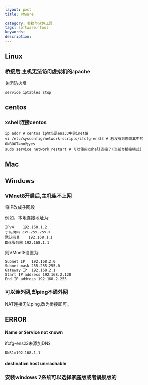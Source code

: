 ```yaml
---
layout: post
title: VMware

category: 书籍与软件工具
tags: software／tool
keywords: 
description: 
---
```


## Linux


### 桥接后,主机无法访问虚拟机的apache

关闭防火墙

```
service iptables stop
```

## centos

### xshell连接centos

```
ip addr # centos ip地址是ens33中的inet值
vi /etc/sysconfig/network-scripts/ifcfg-ens33 # 若没有则修改其中的ONBOOT=no为yes
sudo service network restart # 可以使用xshell连接了(当前为桥接模式)
```

## Mac
## Windows

### VMnet8开启后,主机连不上网

将IP改成子网段

例如，本地连接地址为:

```
IPv4 	192.168.1.2
子网掩码 255.255.255.0
默认网关	192.168.1.1
DNS服务器 192.168.1.1
```

则VMnet8设置为:

```
Subnet IP	192.168.2.0
Subnet mask	255.255.255.0
Gateway IP	192.168.2.1
Start IP address 192.168.2.128
End IP address 192.168.2.255
```

### 可以连外网,却ping不通外网

NAT连接无法ping,改为桥接即可。


## ERROR

#### Name or Service not known

ifcfg-ens33未添加DNS

```
DNS1=192.168.1.1
```

#### destination host unreachable

### 安装windows 7系统可以选择家庭版或者旗舰版的